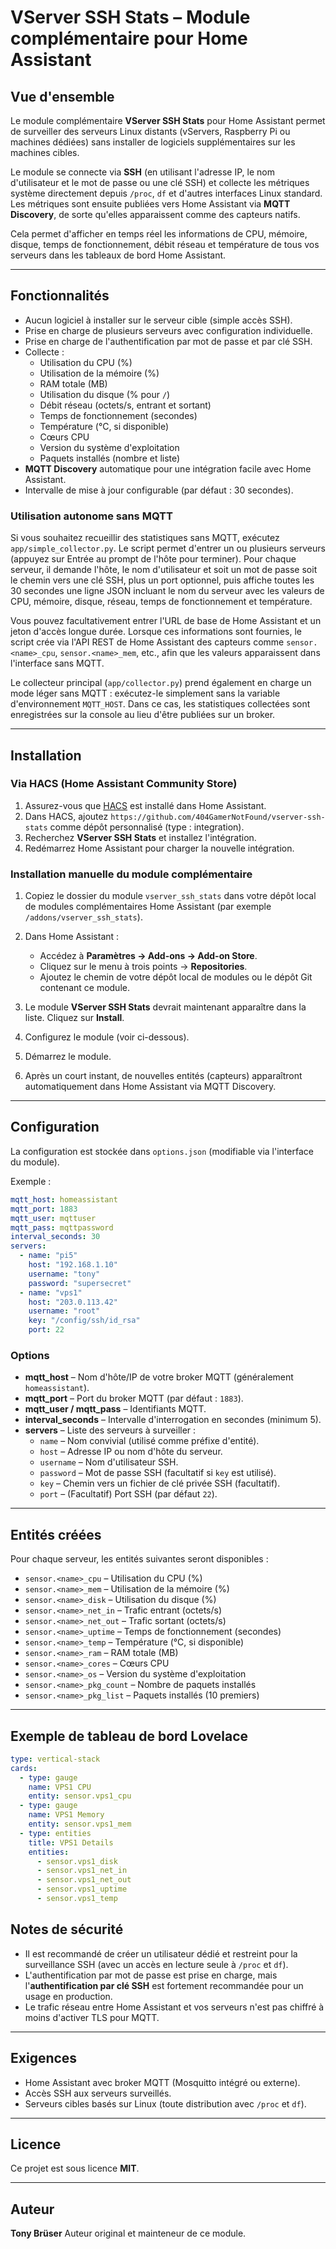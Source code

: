 # VServer SSH Stats – Module complémentaire pour Home Assistant

## Vue d'ensemble
Le module complémentaire **VServer SSH Stats** pour Home Assistant permet de surveiller des serveurs Linux distants (vServers, Raspberry Pi ou machines dédiées) sans installer de logiciels supplémentaires sur les machines cibles.

Le module se connecte via **SSH** (en utilisant l'adresse IP, le nom d'utilisateur et le mot de passe ou une clé SSH) et collecte les métriques système directement depuis `/proc`, `df` et d'autres interfaces Linux standard.
Les métriques sont ensuite publiées vers Home Assistant via **MQTT Discovery**, de sorte qu'elles apparaissent comme des capteurs natifs.

Cela permet d'afficher en temps réel les informations de CPU, mémoire, disque, temps de fonctionnement, débit réseau et température de tous vos serveurs dans les tableaux de bord Home Assistant.

---

## Fonctionnalités
- Aucun logiciel à installer sur le serveur cible (simple accès SSH).
- Prise en charge de plusieurs serveurs avec configuration individuelle.
- Prise en charge de l'authentification par mot de passe et par clé SSH.
- Collecte :
  - Utilisation du CPU (%)
  - Utilisation de la mémoire (%)
  - RAM totale (MB)
  - Utilisation du disque (% pour `/`)
  - Débit réseau (octets/s, entrant et sortant)
  - Temps de fonctionnement (secondes)
  - Température (°C, si disponible)
  - Cœurs CPU
  - Version du système d'exploitation
  - Paquets installés (nombre et liste)
- **MQTT Discovery** automatique pour une intégration facile avec Home Assistant.
- Intervalle de mise à jour configurable (par défaut : 30 secondes).

### Utilisation autonome sans MQTT

Si vous souhaitez recueillir des statistiques sans MQTT, exécutez `app/simple_collector.py`. Le script permet d'entrer un ou plusieurs serveurs (appuyez sur Entrée au prompt de l'hôte pour terminer). Pour chaque serveur, il demande l'hôte, le nom d'utilisateur et soit un mot de passe soit le chemin vers une clé SSH, plus un port optionnel, puis affiche toutes les 30 secondes une ligne JSON incluant le nom du serveur avec les valeurs de CPU, mémoire, disque, réseau, temps de fonctionnement et température.

Vous pouvez facultativement entrer l'URL de base de Home Assistant et un jeton d'accès longue durée. Lorsque ces informations sont fournies, le script crée via l'API REST de Home Assistant des capteurs comme `sensor.<name>_cpu`, `sensor.<name>_mem`, etc., afin que les valeurs apparaissent dans l'interface sans MQTT.

Le collecteur principal (`app/collector.py`) prend également en charge un mode léger sans MQTT : exécutez-le simplement sans la variable d'environnement `MQTT_HOST`. Dans ce cas, les statistiques collectées sont enregistrées sur la console au lieu d'être publiées sur un broker.

---

## Installation

### Via HACS (Home Assistant Community Store)
1. Assurez-vous que [HACS](https://hacs.xyz) est installé dans Home Assistant.
2. Dans HACS, ajoutez `https://github.com/404GamerNotFound/vserver-ssh-stats` comme dépôt personnalisé (type : integration).
3. Recherchez **VServer SSH Stats** et installez l'intégration.
4. Redémarrez Home Assistant pour charger la nouvelle intégration.

### Installation manuelle du module complémentaire
1. Copiez le dossier du module `vserver_ssh_stats` dans votre dépôt local de modules complémentaires Home Assistant (par exemple `/addons/vserver_ssh_stats`).

2. Dans Home Assistant :
   - Accédez à **Paramètres → Add-ons → Add-on Store**.
   - Cliquez sur le menu à trois points → **Repositories**.
   - Ajoutez le chemin de votre dépôt local de modules ou le dépôt Git contenant ce module.

3. Le module **VServer SSH Stats** devrait maintenant apparaître dans la liste. Cliquez sur **Install**.

4. Configurez le module (voir ci-dessous).

5. Démarrez le module.

6. Après un court instant, de nouvelles entités (capteurs) apparaîtront automatiquement dans Home Assistant via MQTT Discovery.

---

## Configuration

La configuration est stockée dans `options.json` (modifiable via l'interface du module).

Exemple :

```yaml
mqtt_host: homeassistant
mqtt_port: 1883
mqtt_user: mqttuser
mqtt_pass: mqttpassword
interval_seconds: 30
servers:
  - name: "pi5"
    host: "192.168.1.10"
    username: "tony"
    password: "supersecret"
  - name: "vps1"
    host: "203.0.113.42"
    username: "root"
    key: "/config/ssh/id_rsa"
    port: 22
```

### Options
- **mqtt_host** – Nom d'hôte/IP de votre broker MQTT (généralement `homeassistant`).
- **mqtt_port** – Port du broker MQTT (par défaut : `1883`).
- **mqtt_user / mqtt_pass** – Identifiants MQTT.
- **interval_seconds** – Intervalle d'interrogation en secondes (minimum 5).
- **servers** – Liste des serveurs à surveiller :
  - `name` – Nom convivial (utilisé comme préfixe d'entité).
  - `host` – Adresse IP ou nom d'hôte du serveur.
  - `username` – Nom d'utilisateur SSH.
  - `password` – Mot de passe SSH (facultatif si `key` est utilisé).
  - `key` – Chemin vers un fichier de clé privée SSH (facultatif).
  - `port` – (Facultatif) Port SSH (par défaut `22`).

---

## Entités créées

Pour chaque serveur, les entités suivantes seront disponibles :

- `sensor.<name>_cpu` – Utilisation du CPU (%)
- `sensor.<name>_mem` – Utilisation de la mémoire (%)
- `sensor.<name>_disk` – Utilisation du disque (%)
- `sensor.<name>_net_in` – Trafic entrant (octets/s)
- `sensor.<name>_net_out` – Trafic sortant (octets/s)
- `sensor.<name>_uptime` – Temps de fonctionnement (secondes)
- `sensor.<name>_temp` – Température (°C, si disponible)
- `sensor.<name>_ram` – RAM totale (MB)
- `sensor.<name>_cores` – Cœurs CPU
- `sensor.<name>_os` – Version du système d'exploitation
- `sensor.<name>_pkg_count` – Nombre de paquets installés
- `sensor.<name>_pkg_list` – Paquets installés (10 premiers)

---

## Exemple de tableau de bord Lovelace

```yaml
type: vertical-stack
cards:
  - type: gauge
    name: VPS1 CPU
    entity: sensor.vps1_cpu
  - type: gauge
    name: VPS1 Memory
    entity: sensor.vps1_mem
  - type: entities
    title: VPS1 Details
    entities:
      - sensor.vps1_disk
      - sensor.vps1_net_in
      - sensor.vps1_net_out
      - sensor.vps1_uptime
      - sensor.vps1_temp
```

## Notes de sécurité
- Il est recommandé de créer un utilisateur dédié et restreint pour la surveillance SSH (avec un accès en lecture seule à `/proc` et `df`).
- L'authentification par mot de passe est prise en charge, mais l'**authentification par clé SSH** est fortement recommandée pour un usage en production.
- Le trafic réseau entre Home Assistant et vos serveurs n'est pas chiffré à moins d'activer TLS pour MQTT.

---

## Exigences
- Home Assistant avec broker MQTT (Mosquitto intégré ou externe).
- Accès SSH aux serveurs surveillés.
- Serveurs cibles basés sur Linux (toute distribution avec `/proc` et `df`).

---

## Licence
Ce projet est sous licence **MIT**.

---

## Auteur
**Tony Brüser**
Auteur original et mainteneur de ce module.
